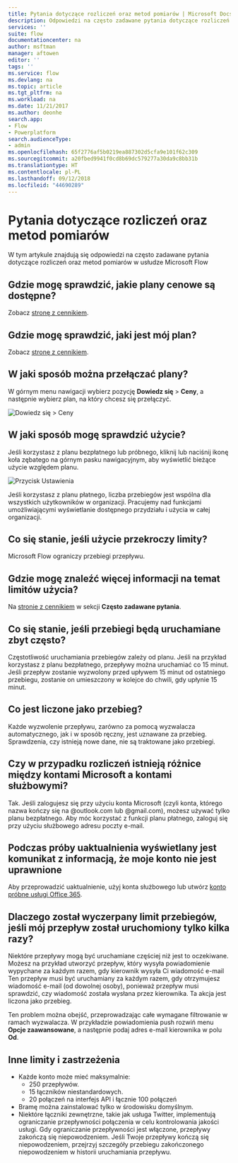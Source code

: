 ```yaml
---
title: Pytania dotyczące rozliczeń oraz metod pomiarów | Microsoft Docs
description: Odpowiedzi na często zadawane pytania dotyczące rozliczeń oraz metod pomiarów w usłudze Microsoft Flow
services: ''
suite: flow
documentationcenter: na
author: msftman
manager: aftowen
editor: ''
tags: ''
ms.service: flow
ms.devlang: na
ms.topic: article
ms.tgt_pltfrm: na
ms.workload: na
ms.date: 11/21/2017
ms.author: deonhe
search.app:
- Flow
- Powerplatform
search.audienceType:
- admin
ms.openlocfilehash: 65f2776af5b0219ea887302d5cfa9e101f62c309
ms.sourcegitcommit: a20fbed9941f0cd8b69dc579277a30da9c8bb31b
ms.translationtype: HT
ms.contentlocale: pl-PL
ms.lasthandoff: 09/12/2018
ms.locfileid: "44690289"
---
```

# <a name="billing-and-metering-questions"></a>Pytania dotyczące rozliczeń oraz metod pomiarów

W tym artykule znajdują się odpowiedzi na często zadawane pytania dotyczące rozliczeń oraz metod pomiarów w usłudze Microsoft Flow

## <a name="where-can-i-find-out-what-pricing-plans-are-available"></a>Gdzie mogę sprawdzić, jakie plany cenowe są dostępne?

Zobacz [stronę z cennikiem](https://flow.microsoft.com/pricing/).

## <a name="where-can-i-find-out-what-my-plan-is"></a>Gdzie mogę sprawdzić, jaki jest mój plan?

Zobacz [stronę z cennikiem](https://flow.microsoft.com/pricing/).

## <a name="how-do-i-switch-plans"></a>W jaki sposób można przełączać plany?

W górnym menu nawigacji wybierz pozycję **Dowiedz się** > **Ceny**, a następnie wybierz plan, na który chcesz się przełączyć.

![Dowiedz się > Ceny](./media/billing-questions/learn-pricing.png)

## <a name="how-do-i-know-how-much-ive-used"></a>W jaki sposób mogę sprawdzić użycie?

Jeśli korzystasz z planu bezpłatnego lub próbnego, kliknij lub naciśnij ikonę koła zębatego na górnym pasku nawigacyjnym, aby wyświetlić bieżące użycie względem planu. 

![Przycisk Ustawienia](./media/billing-questions/settings.png)

Jeśli korzystasz z planu płatnego, liczba przebiegów jest wspólna dla wszystkich użytkowników w organizacji. Pracujemy nad funkcjami umożliwiającymi wyświetlanie dostępnego przydziału i użycia w całej organizacji.

## <a name="what-happens-if-my-usage-exceeds-the-limits"></a>Co się stanie, jeśli użycie przekroczy limity?

Microsoft Flow ograniczy przebiegi przepływu.

## <a name="where-can-i-find-more-information-regarding-the-usage-limits"></a>Gdzie mogę znaleźć więcej informacji na temat limitów użycia?

Na [stronie z cennikiem](https://flow.microsoft.com/pricing/) w sekcji **Często zadawane pytania**.

## <a name="what-happens-if-i-try-to-execute-runs-too-frequently"></a>Co się stanie, jeśli przebiegi będą uruchamiane zbyt często?

Częstotliwość uruchamiania przebiegów zależy od planu. Jeśli na przykład korzystasz z planu bezpłatnego, przepływy można uruchamiać co 15 minut. Jeśli przepływ zostanie wyzwolony przed upływem 15 minut od ostatniego przebiegu, zostanie on umieszczony w kolejce do chwili, gdy upłynie 15 minut.

## <a name="what-counts-as-a-run"></a>Co jest liczone jako przebieg?

Każde wyzwolenie przepływu, zarówno za pomocą wyzwalacza automatycznego, jak i w sposób ręczny, jest uznawane za przebieg. Sprawdzenia, czy istnieją nowe dane, nie są traktowane jako przebiegi.

## <a name="are-there-differences-between-microsoft-accounts-and-work-or-school-accounts-for-billing"></a>Czy w przypadku rozliczeń istnieją różnice między kontami Microsoft a kontami służbowymi?

Tak. Jeśli zalogujesz się przy użyciu konta Microsoft (czyli konta, którego nazwa kończy się na @outlook.com lub @gmail.com), możesz używać tylko planu bezpłatnego. Aby móc korzystać z funkcji planu płatnego, zaloguj się przy użyciu służbowego adresu poczty e-mail.

## <a name="im-trying-to-upgrade-but-im-told-my-account-isnt-eligible"></a>Podczas próby uaktualnienia wyświetlany jest komunikat z informacją, że moje konto nie jest uprawnione

Aby przeprowadzić uaktualnienie, użyj konta służbowego lub utwórz [konto próbne usługi Office 365](https://powerbi.microsoft.com/documentation/powerbi-admin-signing-up-for-power-bi-with-a-new-office-365-trial/).

## <a name="why-did-i-run-out-of-runs-when-my-flow-only-ran-a-few-times"></a>Dlaczego został wyczerpany limit przebiegów, jeśli mój przepływ został uruchomiony tylko kilka razy?

Niektóre przepływy mogą być uruchamiane częściej niż jest to oczekiwane. Możesz na przykład utworzyć przepływ, który wysyła powiadomienie wypychane za każdym razem, gdy kierownik wysyła Ci wiadomość e-mail Ten przepływ musi być uruchamiany za każdym razem, gdy otrzymujesz wiadomość e-mail (od dowolnej osoby), ponieważ przepływ musi sprawdzić, czy wiadomość została wysłana przez kierownika. Ta akcja jest liczona jako przebieg.

Ten problem można obejść, przeprowadzając całe wymagane filtrowanie w ramach wyzwalacza. W przykładzie powiadomienia push rozwiń menu **Opcje zaawansowane**, a następnie podaj adres e-mail kierownika w polu **Od**.

## <a name="other-limits-and-caveats"></a>Inne limity i zastrzeżenia

* Każde konto może mieć maksymalnie:
  * 250 przepływów.
  * 15 łączników niestandardowych.
  * 20 połączeń na interfejs API i łącznie 100 połączeń
* Bramę można zainstalować tylko w środowisku domyślnym.
* Niektóre łączniki zewnętrzne, takie jak usługa Twitter, implementują ograniczanie przepływności połączenia w celu kontrolowania jakości usługi. Gdy ograniczanie przepływności jest włączone, przepływy zakończą się niepowodzeniem. Jeśli Twoje przepływy kończą się niepowodzeniem, przejrzyj szczegóły przebiegu zakończonego niepowodzeniem w historii uruchamiania przepływu.
